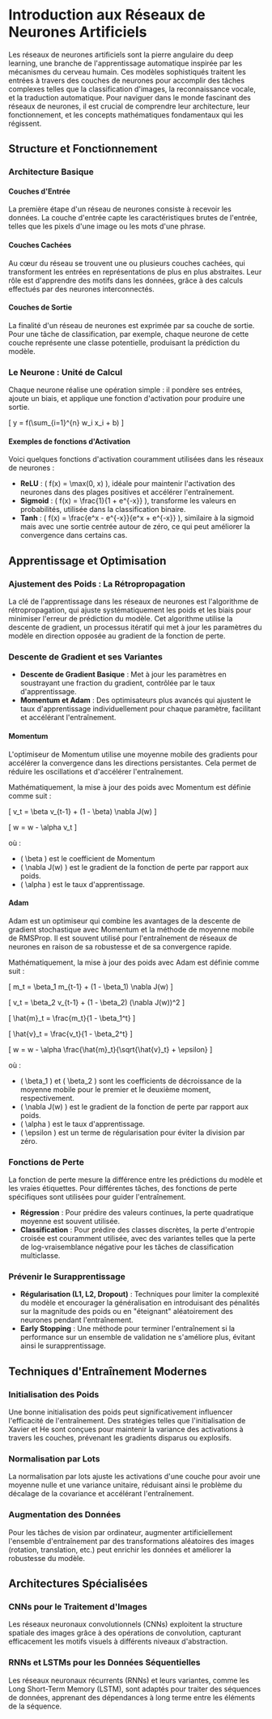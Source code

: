# Introduction aux Réseaux de Neurones Artificiels

Les réseaux de neurones artificiels sont la pierre angulaire du deep learning, une branche de l'apprentissage automatique inspirée par les mécanismes du cerveau humain. Ces modèles sophistiqués traitent les entrées à travers des couches de neurones pour accomplir des tâches complexes telles que la classification d'images, la reconnaissance vocale, et la traduction automatique. Pour naviguer dans le monde fascinant des réseaux de neurones, il est crucial de comprendre leur architecture, leur fonctionnement, et les concepts mathématiques fondamentaux qui les régissent.

## Structure et Fonctionnement

### Architecture Basique

#### Couches d'Entrée

La première étape d'un réseau de neurones consiste à recevoir les données. La couche d'entrée capte les caractéristiques brutes de l'entrée, telles que les pixels d'une image ou les mots d'une phrase.

#### Couches Cachées

Au cœur du réseau se trouvent une ou plusieurs couches cachées, qui transforment les entrées en représentations de plus en plus abstraites. Leur rôle est d'apprendre des motifs dans les données, grâce à des calculs effectués par des neurones interconnectés.

#### Couches de Sortie

La finalité d'un réseau de neurones est exprimée par sa couche de sortie. Pour une tâche de classification, par exemple, chaque neurone de cette couche représente une classe potentielle, produisant la prédiction du modèle.

### Le Neurone : Unité de Calcul

Chaque neurone réalise une opération simple : il pondère ses entrées, ajoute un biais, et applique une fonction d'activation pour produire une sortie.

\[ y = f(\sum\_{i=1}^{n} w_i x_i + b) \]

#### Exemples de fonctions d'Activation

Voici quelques fonctions d'activation couramment utilisées dans les réseaux de neurones :

- **ReLU** : \( f(x) = \max(0, x) \), idéale pour maintenir l'activation des neurones dans des plages positives et accélérer l'entraînement.
- **Sigmoid** : \( f(x) = \frac{1}{1 + e^{-x}} \), transforme les valeurs en probabilités, utilisée dans la classification binaire.
- **Tanh** : \( f(x) = \frac{e^x - e^{-x}}{e^x + e^{-x}} \), similaire à la sigmoid mais avec une sortie centrée autour de zéro, ce qui peut améliorer la convergence dans certains cas.

## Apprentissage et Optimisation

### Ajustement des Poids : La Rétropropagation

La clé de l'apprentissage dans les réseaux de neurones est l'algorithme de rétropropagation, qui ajuste systématiquement les poids et les biais pour minimiser l'erreur de prédiction du modèle. Cet algorithme utilise la descente de gradient, un processus itératif qui met à jour les paramètres du modèle en direction opposée au gradient de la fonction de perte.

### Descente de Gradient et ses Variantes

- **Descente de Gradient Basique** : Met à jour les paramètres en soustrayant une fraction du gradient, contrôlée par le taux d'apprentissage.
- **Momentum et Adam** : Des optimisateurs plus avancés qui ajustent le taux d'apprentissage individuellement pour chaque paramètre, facilitant et accélérant l'entraînement.

#### Momentum

L'optimiseur de Momentum utilise une moyenne mobile des gradients pour accélérer la convergence dans les directions persistantes. Cela permet de réduire les oscillations et d'accélérer l'entraînement.

Mathématiquement, la mise à jour des poids avec Momentum est définie comme suit :

\[ v_t = \beta v_{t-1} + (1 - \beta) \nabla J(w) \]

\[ w = w - \alpha v_t \]

où :

- \( \beta \) est le coefficient de Momentum 
- \( \nabla J(w) \) est le gradient de la fonction de perte par rapport aux poids.
- \( \alpha \) est le taux d'apprentissage.

#### Adam

Adam est un optimiseur qui combine les avantages de la descente de gradient stochastique avec Momentum et la méthode de moyenne mobile de RMSProp. Il est souvent utilisé pour l'entraînement de réseaux de neurones en raison de sa robustesse et de sa convergence rapide.

Mathématiquement, la mise à jour des poids avec Adam est définie comme suit :

\[ m_t = \beta_1 m_{t-1} + (1 - \beta_1) \nabla J(w) \]

\[ v_t = \beta_2 v_{t-1} + (1 - \beta_2) (\nabla J(w))^2 \]

\[ \hat{m}_t = \frac{m_t}{1 - \beta_1^t} \]

\[ \hat{v}_t = \frac{v_t}{1 - \beta_2^t} \]

\[ w = w - \alpha \frac{\hat{m}_t}{\sqrt{\hat{v}_t} + \epsilon} \]

où :

- \( \beta_1 \) et \( \beta_2 \) sont les coefficients de décroissance de la moyenne mobile pour le premier et le deuxième moment, respectivement.
- \( \nabla J(w) \) est le gradient de la fonction de perte par rapport aux poids.
- \( \alpha \) est le taux d'apprentissage.
- \( \epsilon \) est un terme de régularisation pour éviter la division par zéro.

### Fonctions de Perte

La fonction de perte mesure la différence entre les prédictions du modèle et les vraies étiquettes. Pour différentes tâches, des fonctions de perte spécifiques sont utilisées pour guider l'entraînement.

- **Régression** : Pour prédire des valeurs continues, la perte quadratique moyenne est souvent utilisée.
- **Classification** : Pour prédire des classes discrètes, la perte d'entropie croisée est couramment utilisée, avec des variantes telles que la perte de log-vraisemblance négative pour les tâches de classification multiclasse.

### Prévenir le Surapprentissage

- **Régularisation (L1, L2, Dropout)** : Techniques pour limiter la complexité du modèle et encourager la généralisation en introduisant des pénalités sur la magnitude des poids ou en "éteignant" aléatoirement des neurones pendant l'entraînement.
- **Early Stopping** : Une méthode pour terminer l'entraînement si la performance sur un ensemble de validation ne s'améliore plus, évitant ainsi le surapprentissage.

## Techniques d'Entraînement Modernes

### Initialisation des Poids

Une bonne initialisation des poids peut significativement influencer l'efficacité de l'entraînement. Des stratégies telles que l'initialisation de Xavier et He sont conçues pour maintenir la variance des activations à travers les couches, prévenant les gradients disparus ou explosifs.

### Normalisation par Lots

La normalisation par lots ajuste les activations d'une couche pour avoir une moyenne nulle et une variance unitaire, réduisant ainsi le problème du décalage de la covariance et accélérant l'entraînement.

### Augmentation des Données

Pour les tâches de vision par ordinateur, augmenter artificiellement l'ensemble d'entraînement par des transformations aléatoires des images (rotation, translation, etc.) peut enrichir les données et améliorer la robustesse du modèle.

## Architectures Spécialisées

### CNNs pour le Traitement d'Images

Les réseaux neuronaux convolutionnels (CNNs) exploitent la structure spatiale des images grâce à des opérations de convolution, capturant efficacement les motifs visuels à différents niveaux d'abstraction.

### RNNs et LSTMs pour les Données Séquentielles

Les réseaux neuronaux récurrents (RNNs) et leurs variantes, comme les Long Short-Term Memory (LSTM), sont adaptés pour traiter des séquences de données, apprenant des dépendances à long terme entre les éléments de la séquence.

